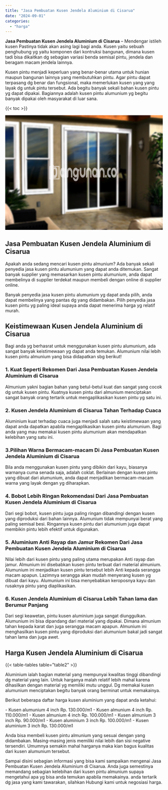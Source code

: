 ```yaml
---
title: "Jasa Pembuatan Kusen Jendela Aluminium di Cisarua"
date: "2024-09-01"
categories: 
  - "harga"
---
```


**Jasa Pembuatan Kusen Jendela Aluminium di Cisarua** – Mendengar istileh kusen Pastinya tidak akan asing lagi bagi anda. Kusen yaitu sebuah penghubung yg yaitu komponen dari kontruksi bangunan, dimana kusen tadi bisa dikaitkan dg sebagian variasi benda semisal pintu, jendela dan beragam macam jendela lainnya.

Kusen pintu menjadi keperluan yang benar-benar utama untuk hunian maupun bangunan lainnya yang membutuhkan pintu. Agar pintu dapat terpasang dg benar dan fungsional, maka memerlukan kusen yang yang layak dg untuk pintu tersebut. Ada begitu banyak sekali bahan kusen pintu yg dapat dipakai. Bagiannya adalah kusen pintu alumunium yg begitu banyak dipakai oleh masyarakat di luar sana.

{{< toc >}}

![Jasa Pembuatan Kusen Jendela Aluminium di Cisarua](/images/harga-kusen-jendela-alumunium-30.png)

## Jasa Pembuatan Kusen Jendela Aluminium di Cisarua

Apakah anda sedang mencari kusen pintu almunium? Ada banyak sekali penyedia jasa kusen pintu alumunium yang dapat anda ditemukan. Sangat banyak supplier yang memasarkan kusen pintu alumunium, anda dapat membelinya di supplier terdekat maupun membeli dengan online di supplier online.

Banyak penyedia jasa kusen pintu alumunium yg dapat anda pilih, anda dapat membelinya yang pantas dg yang didambakan. Pilih penyedia jasa kusen pintu yg paling ideal supaya anda dapat menerima harga yg relatif murah.

## Keistimewaan Kusen Jendela Aluminium di Cisarua

Bagi anda yg berhasrat untuk menggunakan kusen pintu alumunium, ada sangat banyak keistimewaan yg dapat anda temukan. Alumunium nilai lebih kusen pintu almunium yang bisa didapatkan sbg berikut!

### 1\. Kuat Seperti Rekomen Dari Jasa Pembuatan Kusen Jendela Aluminium di Cisarua

Almunium yakni bagian bahan yang betul-betul kuat dan sangat yang cocok dg untuk kusen pintu. Kuatnya kusen pintu dari almunium menciptakan sangat banyak orang tertarik untuk mengaplikasikan kusen pintu yg satu ini.

### 2\. Kusen Jendela Aluminium di Cisarua Tahan Terhadap Cuaca

Aluminium kuat terhadap cuaca juga menjadi salah satu keistimewaan yang dapat anda dapatkan apabila mengaplikasikan kusen pintu alumunium. Bagi anda yang mau memakai kusen pintu alumunium akan mendapatkan kelebihan yang satu ini.

### 3.Pilihan Warna Bermacam-macam Di Jasa Pembuatan Kusen Jendela Aluminium di Cisarua

Bila anda menggunakan kusen pintu yang dibikin dari kayu, biasanya warnanya cuma senada saja, adalah coklat. Berlainan dengan kusen pintu yang dibuat dari alumunium, anda dapat menjadikan bermacam-macam warna yang layak dengan yg diharapkan.

### 4\. Bobot Lebih Ringan Rekomendasi Dari Jasa Pembuatan Kusen Jendela Aluminium di Cisarua

Dari segi bobot, kusen pintu juga paling ringan dibandingi dengan kusen yang diproduksi dari bahan lainnya. Alumunium tidak mempunyai berat yang paling semisal besi. Ringannya kusen pintu dari alumunium juga dapat membikin pintu lebih efektif untuk digunakan.

### 5\. Aluminium Anti Rayap dan Jamur Rekomen Dari Jasa Pembuatan Kusen Jendela Aluminium di Cisarua

Nilai lebih dari kusen pintu yang paling utama merupakan Anti rayap dan jamur. Almunium ini disebabkan kusen pintu terbuat dari material almunium. Alumunium ini menjadikan kusen pintu tersebut lebih Anti kepada serangga macam apapun. Lazimnya serangga akan mudah menyerang kusen yg dibuat dari kayu. Alumunium ini bisa menyebabkan keroposnya kayu dan rusaknya pintu yang diaplikasikan.

### 6\. Kusen Jendela Aluminium di Cisarua Lebih Tahan lama dan Berumur Panjang

Dari segi keawetan, pintu kusen aluminium juga sangat diunggulkan. Alumunium ini bisa dipandang dari material yang dipakai. Dimana almunium tahan kepada karat dan juga serangga macam apapun. Almunium ini menghasilkan kusen pintu yang diproduksi dari alumunium bakal jadi sangat tahan lama dan juga awet.

## Harga Kusen Jendela Aluminium di Cisarua

{{< table-tables table="table2" >}}

Aluminium ialah bagian material yang mempunyai kwalitas tinggi dibandingi dg material yang lain. Untuk harganya malah relatif lebih mahal karena dihasilkan dengan material yg memiliki mutu unggul. Dg memakai kusen alumunium menciptakan begitu banyak orang berminat untuk memakainya.

Berikut beberapa daftar harga kusen aluminium yang dapat anda ketahui:

\- Kusen alumunium 4 inch Rp. 130.000/m1 - Kusen almunium 4 inch Rp. 110.000/m1 - Kusen almunium 4 inch Rp. 100.000/m1 - Kusen almunium 3 inch Rp. 90.000/m1 - Kusen aluminium 3 inch Rp. 100.000/m1 - Kusen aluminium 3 inch Rp. 130.000/m1

Anda bisa membeli kusen pintu almunium yang sesuai dengan yang didambakan. Masing-masing jenis memiliki nilai lebih dan sisi negative tersendiri. Umumnya semakin mahal harganya maka kian bagus kualitas dari kusen alumunium tersebut.

Sampai disini sebagian informasi yang bisa kami sampaikan mengenai Jasa Pembuatan Kusen Jendela Aluminium di Cisarua. Anda juga semestinya memandang sebagian kelebihan dari kusen pintu almunium supaya mengetahui apa yg bisa anda temukan apabila memakainya. anda tertarik dg jasa yang kami tawarakan, silahkan Hubungi kami untuk negosiasi harga.
